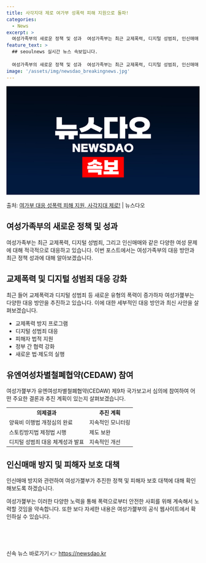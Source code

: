 ```yaml
---
title: 사각지대 제로 여가부 성폭력 피해 지원으로 돌파!
categories:
  - News
excerpt: >
  여성가족부의 새로운 정책 및 성과  여성가족부는 최근 교제폭력, 디지털 성범죄, 인신매매 등 새로운 유형의 …
feature_text: >
  ## seoulnews 실시간 뉴스 속보입니다.

  여성가족부의 새로운 정책 및 성과  여성가족부는 최근 교제폭력, 디지털 성범죄, 인신매매 등 새로운 유형의 …
image: '/assets/img/newsdao_breakingnews.jpg'
---
```


![뉴스다오 속보](/assets/img/newsdao_breakingnews.jpg)

<p>출처: <a href="https://newsdao.kr/3997" rel="dofollow">여가부 대응 성폭력 피해 지원, 사각지대 제로!</a> | 뉴스다오</p>

<h2 data-ke-size="size26">여성가족부의 새로운 정책 및 성과</h2>
<p data-ke-size="size16">여성가족부는 최근 교제폭력, 디지털 성범죄, 그리고 인신매매와 같은 다양한 여성 문제에 대해 적극적으로 대응하고 있습니다. 이번 포스트에서는 여성가족부의 대응 방안과 최근 정책 성과에 대해 알아보겠습니다.</p>

<h2 data-ke-size="size24">교제폭력 및 디지털 성범죄 대응 강화</h2>
<p data-ke-size="size16">최근 들어 교제폭력과 디지털 성범죄 등 새로운 유형의 폭력이 증가하자 여성가졡부는 다양한 대응 방안을 추진하고 있습니다. 이에 대한 세부적인 대응 방안과 최신 사안을 살펴보겠습니다.</p>

<ul>
    <li>교제폭력 방지 프로그램</li>
    <li>디지털 성범죄 대응</li>
    <li>피해자 법적 지원</li>
    <li>정부 간 협력 강화</li>
    <li>새로운 법·제도의 실행</li>
</ul>

<h2 data-ke-size="size24">유엔여성차별철폐협약(CEDAW) 참여</h2>
<p data-ke-size="size16">여성가졡부가 유엔여성차별철폐협약(CEDAW) 제9차 국가보고서 심의에 참여하여 어떤 주요한 결론과 추진 계획이 있는지 살펴보겠습니다.</p>

<table>
    <tr>
        <td style="text-align: center; height: 17px;"><b>의제결과</b></td>
        <td style="text-align: center; height: 17px;"><b>추진 계획</b></td>
    </tr>
    <tr>
        <td>양육비 이행법 개정심의 완료</td>
        <td>지속적인 모니터링</td>
    </tr>
    <tr>
        <td>스토킹방지법 제정법 시행</td>
        <td>제도 보완</td>
    </tr>
    <tr>
        <td>디지털 성범죄 대응 체계성과 발표</td>
        <td>지속적인 개선</td>
    </tr>
</table>

<h2 data-ke-size="size24">인신매매 방지 및 피해자 보호 대책</h2>
<p data-ke-size="size16">인신매매 방지와 관련하여 여성가졡부가 추진한 정책 및 피해자 보호 대책에 대해 확인해보도록 하겠습니다.</p>

<p data-ke-size="size16">여성가졡부는 이러한 다양한 노력을 통해 폭력으로부터 안전한 사회를 위해 계속해서 노력할 것임을 약속합니다. 또한 보다 자세한 내용은 여성가졡부의 공식 웹사이트에서 확인하실 수 있습니다.</p>
<p data-ke-size="size16">&nbsp;</p>
<p data-ke-size="size16">&nbsp;</p> 

신속 뉴스 바로가기 👉 <a href="https://newsdao.kr" rel="dofollow">https://newsdao.kr</a>


